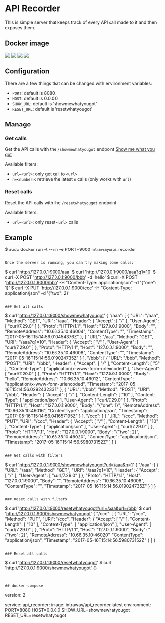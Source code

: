 # API Recorder
This is simple server that keeps track of every API call made to it and then exposes them.

## Docker image
[![](https://images.microbadger.com/badges/version/intraway/api_recorder.svg)](https://microbadger.com/images/intraway/api_recorder "Get your own version badge on microbadger.com")
[![](https://images.microbadger.com/badges/image/intraway/api_recorder.svg)](https://microbadger.com/images/intraway/api_recorder "Get your own image badge on microbadger.com")
[![](https://images.microbadger.com/badges/commit/intraway/api_recorder.svg)](https://microbadger.com/images/intraway/api_recorder "Get your own commit badge on microbadger.com")
[![](https://images.microbadger.com/badges/license/intraway/api_recorder.svg)](https://microbadger.com/images/intraway/api_recorder "Get your own license badge on microbadger.com")

## Configuration
There are a few things that can be changed with environment variables:
* `PORT`: default is 8080.
* `HOST`: default is 0.0.0.0
* `SHOW_URL`: default is 'showmewhatyougot'
* `RESET_URL`: default is 'resetwhatyougot'

## Manage
### Get calls
Get the API calls with the `/showmewhatyougot` endpoint [Show me what you got](showme.png?raw=true)

Available filters:
* `url=<url>`: only get call to `<url>`
* `n=<number>`: retrieve the latest `n` calls (only works with `url`)

### Reset calls
Reset the API calls with the `/resetwhatyougot` endpoint

Available filters:
* `url=<url>`: only reset `<url>` calls

## Example
$ sudo docker run -t --rm -e PORT=9000 intraway/api_recorder
```

Once the server is running, you can try making some calls:
```
$ curl 'http://127.0.0.1:9000/aaa'
$ curl 'http://127.0.0.1:9000/aaa?q1=10'
$ curl -X POST 'http://127.0.0.1:9000/bbb' -d 'hello'
$ curl -X POST 'http://127.0.0.1:9000/bbb' -H "Content-Type: application/json" -d '{"one": 1}'
$ curl -X PUT 'http://127.0.0.1:9000/ccc' -H "Content-Type: application/json" -d '{"two": 2}'
```

### Get all calls
```
$ curl 'http://127.0.0.1:9000/showmewhatyougot'
{
  "/aaa": [
    {
      "URL": "/aaa",
      "Method": "GET",
      "URI": "/aaa",
      "Header": {
        "Accept": [
          "*/*"
        ],
        "User-Agent": [
          "curl/7.29.0"
        ]
      },
      "Proto": "HTTP/1.1",
      "Host": "127.0.0.1:9000",
      "Body": "",
      "RemoteAddress": "10.66.35.10:46004",
      "ContentType": "",
      "Timestamp": "2017-05-16T15:14:56.010454376Z"
    },
    {
      "URL": "/aaa",
      "Method": "GET",
      "URI": "/aaa?q1=10",
      "Header": {
        "Accept": [
          "*/*"
        ],
        "User-Agent": [
          "curl/7.29.0"
        ]
      },
      "Proto": "HTTP/1.1",
      "Host": "127.0.0.1:9000",
      "Body": "",
      "RemoteAddress": "10.66.35.10:46008",
      "ContentType": "",
      "Timestamp": "2017-05-16T15:14:56.019024735Z"
    }
  ],
  "/bbb": [
    {
      "URL": "/bbb",
      "Method": "POST",
      "URI": "/bbb",
      "Header": {
        "Accept": [
          "*/*"
        ],
        "Content-Length": [
          "5"
        ],
        "Content-Type": [
          "application/x-www-form-urlencoded"
        ],
        "User-Agent": [
          "curl/7.29.0"
        ]
      },
      "Proto": "HTTP/1.1",
      "Host": "127.0.0.1:9000",
      "Body": "hello",
      "RemoteAddress": "10.66.35.10:46012",
      "ContentType": "application/x-www-form-urlencoded",
      "Timestamp": "2017-05-16T15:14:56.029243233Z"
    },
    {
      "URL": "/bbb",
      "Method": "POST",
      "URI": "/bbb",
      "Header": {
        "Accept": [
          "*/*"
        ],
        "Content-Length": [
          "10"
        ],
        "Content-Type": [
          "application/json"
        ],
        "User-Agent": [
          "curl/7.29.0"
        ]
      },
      "Proto": "HTTP/1.1",
      "Host": "127.0.0.1:9000",
      "Body": "{\"one\": 1}",
      "RemoteAddress": "10.66.35.10:46016",
      "ContentType": "application/json",
      "Timestamp": "2017-05-16T15:14:56.041657195Z"
    }
  ],
  "/ccc": [
    {
      "URL": "/ccc",
      "Method": "PUT",
      "URI": "/ccc",
      "Header": {
        "Accept": [
          "*/*"
        ],
        "Content-Length": [
          "10"
        ],
        "Content-Type": [
          "application/json"
        ],
        "User-Agent": [
          "curl/7.29.0"
        ]
      },
      "Proto": "HTTP/1.1",
      "Host": "127.0.0.1:9000",
      "Body": "{\"two\": 2}",
      "RemoteAddress": "10.66.35.10:46020",
      "ContentType": "application/json",
      "Timestamp": "2017-05-16T15:14:56.598073152Z"
    }
  ]
}
```

### Get calls with filters
```
$ curl 'http://127.0.0.1:9000/showmewhatyougot?url=/aaa&n=1'
{
  "/aaa": [
    {
      "URL": "/aaa",
      "Method": "GET",
      "URI": "/aaa?q1=10",
      "Header": {
        "Accept": [
          "*/*"
        ],
        "User-Agent": [
          "curl/7.29.0"
        ]
      },
      "Proto": "HTTP/1.1",
      "Host": "127.0.0.1:9000",
      "Body": "",
      "RemoteAddress": "10.66.35.10:46008",
      "ContentType": "",
      "Timestamp": "2017-05-16T15:14:56.019024735Z"
    }
  ]
}
```

### Reset calls with filters
```
$ curl 'http://127.0.0.1:9000/resetwhatyougot?url=/aaa&url=/bbb'
$ curl 'http://127.0.0.1:9000/showmewhatyougot'
{
  "/ccc": [
    {
      "URL": "/ccc",
      "Method": "PUT",
      "URI": "/ccc",
      "Header": {
        "Accept": [
          "*/*"
        ],
        "Content-Length": [
          "10"
        ],
        "Content-Type": [
          "application/json"
        ],
        "User-Agent": [
          "curl/7.29.0"
        ]
      },
      "Proto": "HTTP/1.1",
      "Host": "127.0.0.1:9000",
      "Body": "{\"two\": 2}",
      "RemoteAddress": "10.66.35.10:46020",
      "ContentType": "application/json",
      "Timestamp": "2017-05-16T15:14:56.598073152Z"
    }
  ]
}
```

### Reset all calls
```
$ curl 'http://127.0.0.1:9000/resetwhatyougot'
$ curl 'http://127.0.0.1:9000/showmewhatyougot'
{}
```


## docker-compose
```
version: 2

service:
    api_recorder:
        image: intraway/api_recorder:latest
        environment:
            PORT=8080
            HOST=0.0.0.0
            SHOW_URL=showmewhatyougot
            RESET_URL=resetwhatyougot

```

